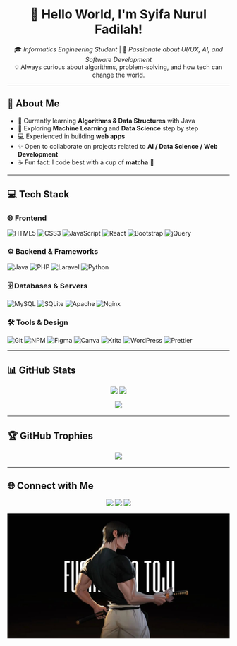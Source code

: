 <h1 align="center">👋 Hello World, I'm Syifa Nurul Fadilah!</h1>

<p align="center">
  🎓 <i>Informatics Engineering Student</i> | 🌱 <i>Passionate about UI/UX, AI, and Software Development</i><br/>
  💡 Always curious about algorithms, problem-solving, and how tech can change the world.
</p>

---

## 💫 About Me
- 🔭 Currently learning **Algorithms & Data Structures** with Java  
- 🌱 Exploring **Machine Learning** and **Data Science** step by step  
- 💻 Experienced in building **web apps**  
- ✨ Open to collaborate on projects related to **AI / Data Science / Web Development**  
- ☕ Fun fact: I code best with a cup of **matcha** 🍵  

---

## 💻 Tech Stack

### 🌐 Frontend  
![HTML5](https://img.shields.io/badge/html5-%23E34F26.svg?style=for-the-badge&logo=html5&logoColor=white) 
![CSS3](https://img.shields.io/badge/css3-%231572B6.svg?style=for-the-badge&logo=css3&logoColor=white) 
![JavaScript](https://img.shields.io/badge/javascript-%23323330.svg?style=for-the-badge&logo=javascript&logoColor=%23F7DF1E) 
![React](https://img.shields.io/badge/react-%2320232a.svg?style=for-the-badge&logo=react&logoColor=%2361DAFB) 
![Bootstrap](https://img.shields.io/badge/bootstrap-%238511FA.svg?style=for-the-badge&logo=bootstrap&logoColor=white) 
![jQuery](https://img.shields.io/badge/jquery-%230769AD.svg?style=for-the-badge&logo=jquery&logoColor=white)

### ⚙️ Backend & Frameworks  
![Java](https://img.shields.io/badge/java-%23ED8B00.svg?style=for-the-badge&logo=openjdk&logoColor=white) 
![PHP](https://img.shields.io/badge/php-%23777BB4.svg?style=for-the-badge&logo=php&logoColor=white) 
![Laravel](https://img.shields.io/badge/laravel-%23FF2D20.svg?style=for-the-badge&logo=laravel&logoColor=white) 
![Python](https://img.shields.io/badge/python-3670A0?style=for-the-badge&logo=python&logoColor=ffdd54) 

### 🗄️ Databases & Servers  
![MySQL](https://img.shields.io/badge/mysql-4479A1.svg?style=for-the-badge&logo=mysql&logoColor=white) 
![SQLite](https://img.shields.io/badge/sqlite-%2307405e.svg?style=for-the-badge&logo=sqlite&logoColor=white) 
![Apache](https://img.shields.io/badge/apache-%23D42029.svg?style=for-the-badge&logo=apache&logoColor=white) 
![Nginx](https://img.shields.io/badge/nginx-%23009639.svg?style=for-the-badge&logo=nginx&logoColor=white)

### 🛠️ Tools & Design  
![Git](https://img.shields.io/badge/git-F05032?style=for-the-badge&logo=git&logoColor=white)
![NPM](https://img.shields.io/badge/NPM-%23CB3837.svg?style=for-the-badge&logo=npm&logoColor=white)
![Figma](https://img.shields.io/badge/figma-%23F24E1E.svg?style=for-the-badge&logo=figma&logoColor=white)
![Canva](https://img.shields.io/badge/Canva-%2300C4CC.svg?style=for-the-badge&logo=Canva&logoColor=white) 
![Krita](https://img.shields.io/badge/Krita-203759?style=for-the-badge&logo=krita&logoColor=EEF37B) 
![WordPress](https://img.shields.io/badge/WordPress-%23117AC9.svg?style=for-the-badge&logo=WordPress&logoColor=white) 
![Prettier](https://img.shields.io/badge/prettier-%23F7B93E.svg?style=for-the-badge&logo=prettier&logoColor=black)

---

## 📊 GitHub Stats
<p align="center">
  <img src="https://github-readme-stats.vercel.app/api?username=itsdreamy&theme=tokyonight&hide_border=false&include_all_commits=false&count_private=false" height="150"/>
  <img src="https://nirzak-streak-stats.vercel.app/?user=itsdreamy&theme=tokyonight&hide_border=false" height="150"/>
</p>

<p align="center">
  <img src="https://github-readme-stats.vercel.app/api/top-langs/?username=itsdreamy&theme=tokyonight&hide_border=false&include_all_commits=false&count_private=false&layout=compact" height="150"/>
</p>

---

## 🏆 GitHub Trophies
<p align="center">
  <img src="https://github-profile-trophy.vercel.app/?username=itsdreamy&theme=tokyonight&no-frame=false&no-bg=true&margin-w=8"/>
</p>

---

## 🌐 Connect with Me
<p align="center">
  <a href="https://www.linkedin.com/in/syifa-nurul-fadilah/"><img src="https://img.shields.io/badge/LinkedIn-blue?style=for-the-badge&logo=linkedin&logoColor=white"/></a>
  <a href="https://www.instagram.com/hush404_/"><img src="https://img.shields.io/badge/Instagram-E4405F?style=for-the-badge&logo=instagram&logoColor=white"/></a>
  <a href="mailto:syifasaepulbachri@gmail.com"><img src="https://img.shields.io/badge/Email-D14836?style=for-the-badge&logo=gmail&logoColor=white"/></a>
</p>

<p align="center">
  <img src="img/TOJI.jpeg" alt="Toji"/>
</p>
